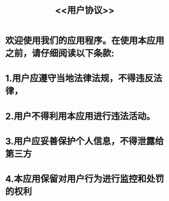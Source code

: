 <header>
 <h1><<用户协议>></h1>
</header>

<h1>欢迎使用我们的应用程序。在使用本应用之前，请仔细阅读以下条款:</h1>
<h1>1.用户应遵守当地法律法规，不得违反法律，</h1>
<h1>2.用户不得利用本应用进行违法活动。</h1>
<h1>3.用户应妥善保护个人信息，不得泄露给第三方</h1>
<h1>4.本应用保留对用户行为进行监控和处罚的权利</h1>


